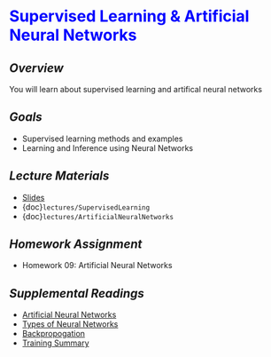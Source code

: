 # <span style="color: blue;"><b>Supervised Learning & Artificial Neural Networks</b></span>

## *Overview*
You will learn about supervised learning and artifical neural networks

## *Goals*
* Supervised learning methods and examples
* Learning and Inference using Neural Networks

## *Lecture Materials*
* [Slides](https://docs.google.com/presentation/d/1vyg7eSo5XaUAtYDwxmLY5qeUrwKxKqJcEEHPB40yVpE/edit?usp=sharing)
* {doc}`lectures/SupervisedLearning`
* {doc}`lectures/ArtificialNeuralNetworks`

## *Homework Assignment*
* Homework 09: Artificial Neural Networks

## *Supplemental Readings*
* [Artificial Neural Networks](https://en.wikipedia.org/wiki/Artificial_neural_network)
* [Types of Neural Networks](https://towardsdatascience.com/the-mostly-complete-chart-of-neural-networks-explained-3fb6f2367464)
* [Backpropogation](https://en.wikipedia.org/wiki/Backpropagation)
* [Training Summary](https://google-developers.appspot.com/machine-learning/crash-course/backprop-scroll/)

